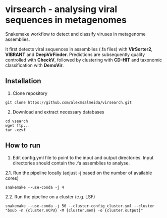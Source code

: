 # virsearch - analysing viral sequences in metagenomes

Snakemake workflow to detect and classify viruses in metagenome assemblies.

It first detects viral sequences in assemblies (.fa files) with <b>VirSorter2</b>, <b>VIBRANT</b> and <b>DeepVirFinder</b>. Predictions are subsequently quality controlled with <b>CheckV</b>, followed by clustering with <b>CD-HIT</b> and taxonomic classification with <b>DemoVir</b>.

## Installation

1. Clone repository
```
git clone https://github.com/alexmsalmeida/virsearch.git
```

2. Download and extract necessary databases

```
cd vsearch
wget ftp...
tar -xzvf
```

## How to run

1. Edit config.yml file to point to the input and output directories. Input directories should contain the .fa assemblies to analyse.

2.1. Run the pipeline locally (adjust -j based on the number of available cores)
```
snakemake --use-conda -j 4
```
2.2. Run the pipeline on a cluster (e.g. LSF)
```
snakemake --use-conda -j 50 --cluster-config cluster.yml --cluster "bsub -n {cluster.nCPU} -M {cluster.mem} -o {cluster.output}"
```
